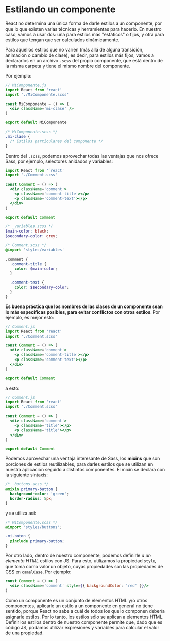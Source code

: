 # Estilando un componente

React no determina una única forma de darle estilos a un componente, por que lo que existen varias técnicas y herramientas para hacerlo. En nuestro caso, vamos a usar dos: una para estilos más "estáticos" o fijos, y otra para estilos que tengan que ser calculados dinámicamente.

Para aquellos estilos que no varíen (más allá de alguna transición, animación o cambio de clase), es decir, para estilos más fijos, vamos a declararlos en un archivo `.scss` del propio componente, que está dentro de la misma carpeta y tiene el mismo nombre del componente.

Por ejemplo:

```jsx
// MiComponente.js
import React from 'react'
import './MiComponente.scss'

const MiComponente = () => (
  <div className='mi-clase' />
)

export default MiComponente
```

```scss
/* MiComponente.scss */
.mi-clase {
  /* Estilos particulares del componente */
}
```

Dentro del `.scss`, podemos aprovechar todas las ventajas que nos ofrece Sass, por ejemplo, selectores anidados y variables:

```jsx
import React from '´react'
import './Comment.scss'

const Comment = () => (
  <div className='comment'>
    <p className='comment-title'></p>
    <p className='comment-text'></p>
  </div>
)

export default Comment
```

```scss
/* _variables.scss */
$main-color: black;
$secondary-color: grey;
```

```scss
/* Comment.scss */
@import 'styles/variables'

.comment {
  .comment-title {
    color: $main-color;
  }

  .comment-text {
    color: $secondary-color;
  }
}
```

**Es buena práctica que los nombres de las clases de un componente sean lo más específicas posibles, para evitar conflictos con otros estilos**. Por ejemplo, es mejor esto:

```jsx
// Comment.js
import React from 'react'
import './Comment.scss'

const Comment = () => (
  <div className='comment'>
    <p className='comment-title'></p>
    <p className='comment-text'></p>
  </div>
)

export default Comment
```

a esto:

```jsx
// Comment.js
import React from 'react'
import './Comment.scss'

const Comment = () => (
  <div className='comment'>
    <p className='title'></p>
    <p className='title'></p>
  </div>
)

export default Comment
```

Podemos aprovechar una ventaja interesante de Sass, los **mixins** que son porciones de estilos reutilizables, para darles estilos que se utilizan en nuestra aplicación seguido a distintos componentes. El mixin se declara con la siguiente sintaxis:

```scss
/* _buttons.scss */
@mixin primary-button {
  background-color: 'green';
  border-radius: 5px;
}
```

y se utiliza así:

```scss
/* MiComponente.scss */
@import 'styles/buttons';

.mi-boton {
  @include primary-button;
}
```

Por  otro lado, dentro de nuestro componente, podemos definirle *a un elemento HTML* estilos con JS. Para esto, utilizamos la propiedad `style`, que toma como valor un objeto, cuyas propiedades son las propiedades de CSS en `camelCase`. Por ejemplo:

```jsx
const Comment = () => (
  <div className='comment' style={{ backgroundColor: 'red' }}/>
)
```

Como un componente es un conjunto de elementos HTML y/o otros componentes, aplicarle un estilo a un componente en general no tiene sentido, porque React no sabe a cuál de todos los que lo componen debería asignarle estilos. Por lo tanto, los estilos sólo se aplican a elementos HTML. Definir los estilos dentro de nuestro componente permite que, dado que es código JS, podamos utilizar expresiones y variables para calcular el valor de una propiedad.